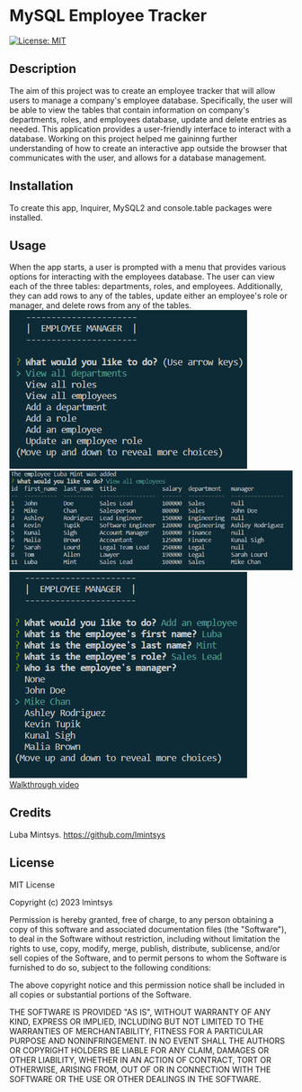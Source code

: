 # MySQL Employee Tracker

[![License: MIT](https://img.shields.io/badge/License-MIT-yellow.svg)](https://opensource.org/licenses/MIT)

## Description

The aim of this project was to create an employee tracker that will allow users to manage a company's employee database. Specifically, the user will be able to view the tables that contain information on company's departments, roles, and employees database, update and delete entries as needed. This application provides a user-friendly interface to interact with a database. Working on this project helped me gaininng further understanding of how to create an interactive app outside the browser that communicates with the user, and allows for a database management.

## Installation

To create this app, Inquirer, MySQL2 and console.table packages were installed.

## Usage

When the app starts, a user is prompted with a menu that provides various options for interacting with the employees database. The user can view each of the three tables: departments, roles, and employees. Additionally, they can add rows to any of the tables, update either an employee's role or manager, and delete rows from any of the tables.  
![menu](assets/menu.png)  
![employees](assets/employees.png)  
![add](assets/add-employee.png)  
[Walkthrough video](https://watch.screencastify.com/v/Pik6AM09CXri3LuRkYmR)

## Credits

Luba Mintsys. https://github.com/lmintsys

## License

MIT License

Copyright (c) 2023 lmintsys

Permission is hereby granted, free of charge, to any person obtaining a copy
of this software and associated documentation files (the "Software"), to deal
in the Software without restriction, including without limitation the rights
to use, copy, modify, merge, publish, distribute, sublicense, and/or sell
copies of the Software, and to permit persons to whom the Software is
furnished to do so, subject to the following conditions:

The above copyright notice and this permission notice shall be included in all
copies or substantial portions of the Software.

THE SOFTWARE IS PROVIDED "AS IS", WITHOUT WARRANTY OF ANY KIND, EXPRESS OR
IMPLIED, INCLUDING BUT NOT LIMITED TO THE WARRANTIES OF MERCHANTABILITY,
FITNESS FOR A PARTICULAR PURPOSE AND NONINFRINGEMENT. IN NO EVENT SHALL THE
AUTHORS OR COPYRIGHT HOLDERS BE LIABLE FOR ANY CLAIM, DAMAGES OR OTHER
LIABILITY, WHETHER IN AN ACTION OF CONTRACT, TORT OR OTHERWISE, ARISING FROM,
OUT OF OR IN CONNECTION WITH THE SOFTWARE OR THE USE OR OTHER DEALINGS IN THE
SOFTWARE.
